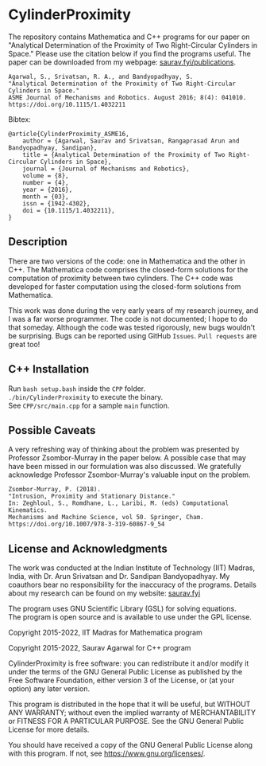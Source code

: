 # CylinderProximity
The repository contains Mathematica and C++ programs for our paper on "Analytical Determination of the Proximity of Two Right-Circular Cylinders in Space." Please use the citation below if you find the programs useful. The paper can be downloaded from my webpage: [saurav.fyi/publications](https://www.saurav.fyi/publications).

```
Agarwal, S., Srivatsan, R. A., and Bandyopadhyay, S.
"Analytical Determination of the Proximity of Two Right-Circular Cylinders in Space."
ASME Journal of Mechanisms and Robotics. August 2016; 8(4): 041010.
https://doi.org/10.1115/1.4032211
```

Bibtex:
```
@article{CylinderProximity_ASME16,
    author = {Agarwal, Saurav and Srivatsan, Rangaprasad Arun and Bandyopadhyay, Sandipan},
    title = {Analytical Determination of the Proximity of Two Right-Circular Cylinders in Space},
    journal = {Journal of Mechanisms and Robotics},
    volume = {8},
    number = {4},
    year = {2016},
    month = {03},
    issn = {1942-4302},
    doi = {10.1115/1.4032211},
}
```

## Description
There are two versions of the code: one in Mathematica and the other in C++. The Mathematica code comprises the closed-form solutions for the computation of proximity between two cylinders. The C++ code was developed for faster computation using the closed-form solutions from Mathematica.

This work was done during the very early years of my research journey, and I was a far worse programmer. The code is not documented; I hope to do that someday. Although the code was tested rigorously, new bugs wouldn't be surprising. Bugs can be reported using GitHub ``Issues``. ``Pull requests`` are great too!

## C++ Installation
Run `bash setup.bash` inside the `CPP` folder.  
`./bin/CylinderProximity` to execute the binary.  
See `CPP/src/main.cpp` for a sample `main` function.

## Possible Caveats
A very refreshing way of thinking about the problem was presented by Professor Zsombor-Murray in the paper below. A possible case that may have been missed in our formulation was also discussed. We gratefully acknowledge Professor Zsombor-Murray's valuable input on the problem.

```
Zsombor-Murray, P. (2018).
"Intrusion, Proximity and Stationary Distance."
In: Zeghloul, S., Romdhane, L., Laribi, M. (eds) Computational Kinematics.
Mechanisms and Machine Science, vol 50. Springer, Cham.
https://doi.org/10.1007/978-3-319-60867-9_54
```
## License and Acknowledgments
The work was conducted at the Indian Institute of Technology (IIT) Madras, India, with Dr. Arun Srivatsan and Dr. Sandipan Bandyopadhyay. My coauthors bear no responsibility for the inaccuracy of the programs.
Details about my research can be found on my website: [saurav.fyi](https://www.saurav.fyi)

The program uses GNU Scientific Library (GSL) for solving equations.  
The program is open source and is available to use under the GPL license.

Copyright 2015-2022, IIT Madras for Mathematica program

Copyright 2015-2022, Saurav Agarwal for C++ program


CylinderProximity is free software: you can redistribute it and/or modify it under the terms of the GNU General Public License as published by the Free Software Foundation, either version 3 of the License, or (at your option) any later version.

This program is distributed in the hope that it will be useful, but WITHOUT ANY WARRANTY; without even the implied warranty of MERCHANTABILITY or FITNESS FOR A PARTICULAR PURPOSE. See the GNU General Public License for more details.

You should have received a copy of the GNU General Public License along with this program. If not, see <https://www.gnu.org/licenses/>. 
